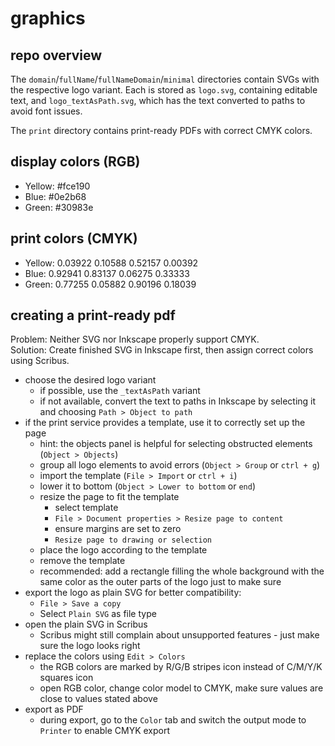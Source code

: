 # graphics

## repo overview

The `domain`/`fullName`/`fullNameDomain`/`minimal` directories contain SVGs with the respective logo variant. Each is stored as `logo.svg`, containing editable text, and `logo_textAsPath.svg`, which has the text converted to paths to avoid font issues.

The `print` directory contains print-ready PDFs with correct CMYK colors.

## display colors (RGB)

- Yellow: #fce190
- Blue: #0e2b68
- Green: #30983e

## print colors (CMYK)

- Yellow: 0.03922 0.10588 0.52157 0.00392
- Blue: 0.92941 0.83137 0.06275 0.33333
- Green: 0.77255 0.05882 0.90196 0.18039

## creating a print-ready pdf

Problem: Neither SVG nor Inkscape properly support CMYK.  
Solution: Create finished SVG in Inkscape first, then assign correct colors using Scribus.

- choose the desired logo variant
  - if possible, use the `_textAsPath` variant
  - if not available, convert the text to paths in Inkscape by selecting it and choosing `Path > Object to path`
- if the print service provides a template, use it to correctly set up the page
  - hint: the objects panel is helpful for selecting obstructed elements (`Object > Objects`)
  - group all logo elements to avoid errors  (`Object > Group` or `ctrl + g`)
  - import the template (`File > Import` or `ctrl + i`)
  - lower it to bottom  (`Object > Lower to bottom` or `end`)
  - resize the page to fit the template
    - select template
    - `File > Document properties > Resize page to content`
    - ensure margins are set to zero
    - `Resize page to drawing or selection`
  - place the logo according to the template
  - remove the template
  - recommended: add a rectangle filling the whole background with the same color as the outer parts of the logo just to make sure
- export the logo as plain SVG for better compatibility:
  - `File > Save a copy`
  - Select `Plain SVG` as file type
- open the plain SVG in Scribus
  - Scribus might still complain about unsupported features - just make sure the logo looks right
- replace the colors using `Edit > Colors`
  - the RGB colors are marked by R/G/B stripes icon instead of C/M/Y/K squares icon
  - open RGB color, change color model to CMYK, make sure values are close to values stated above
- export as PDF
  - during export, go to the `Color` tab and switch the output mode to `Printer` to enable CMYK export
